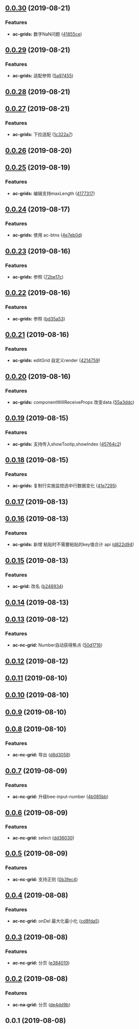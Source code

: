 <a name="0.0.30"></a>
## [0.0.30](https://github.com/tinper-bee/ac-grids/compare/v0.0.29...v0.0.30) (2019-08-21)


### Features

* **ac-grids:** 数字NaN问题 ([41855ce](https://github.com/tinper-bee/ac-grids/commit/41855ce))



<a name="0.0.29"></a>
## [0.0.29](https://github.com/tinper-bee/ac-grids/compare/v0.0.28...v0.0.29) (2019-08-21)


### Features

* **ac-grids:** 适配参照 ([5a97455](https://github.com/tinper-bee/ac-grids/commit/5a97455))



<a name="0.0.28"></a>
## [0.0.28](https://github.com/tinper-bee/ac-grids/compare/v0.0.27...v0.0.28) (2019-08-21)



<a name="0.0.27"></a>
## [0.0.27](https://github.com/tinper-bee/ac-grids/compare/v0.0.26...v0.0.27) (2019-08-21)


### Features

* **ac-grids:** 下拉适配 ([1c322a7](https://github.com/tinper-bee/ac-grids/commit/1c322a7))



<a name="0.0.26"></a>
## [0.0.26](https://github.com/tinper-bee/ac-grids/compare/v0.0.25...v0.0.26) (2019-08-20)



<a name="0.0.25"></a>
## [0.0.25](https://github.com/tinper-bee/ac-grids/compare/v0.0.24...v0.0.25) (2019-08-19)


### Features

* **ac-grids:** 编辑支持maxLength ([4177317](https://github.com/tinper-bee/ac-grids/commit/4177317))



<a name="0.0.24"></a>
## [0.0.24](https://github.com/tinper-bee/ac-grids/compare/v0.0.23...v0.0.24) (2019-08-17)


### Features

* **ac-grids:** 使用 ac-btns ([4e7eb0d](https://github.com/tinper-bee/ac-grids/commit/4e7eb0d))



<a name="0.0.23"></a>
## [0.0.23](https://github.com/tinper-bee/ac-grids/compare/v0.0.22...v0.0.23) (2019-08-16)


### Features

* **ac-grids:** 参照 ([72be17c](https://github.com/tinper-bee/ac-grids/commit/72be17c))



<a name="0.0.22"></a>
## [0.0.22](https://github.com/tinper-bee/ac-grids/compare/v0.0.21...v0.0.22) (2019-08-16)


### Features

* **ac-grids:** 参照 ([bd35a53](https://github.com/tinper-bee/ac-grids/commit/bd35a53))



<a name="0.0.21"></a>
## [0.0.21](https://github.com/tinper-bee/ac-grids/compare/v0.0.20...v0.0.21) (2019-08-16)


### Features

* **ac-grids:** editGrid 自定义render ([4214759](https://github.com/tinper-bee/ac-grids/commit/4214759))



<a name="0.0.20"></a>
## [0.0.20](https://github.com/tinper-bee/ac-grids/compare/v0.0.19...v0.0.20) (2019-08-16)


### Features

* **ac-grids:** componentWillReceiveProps 改变data ([55a3ddc](https://github.com/tinper-bee/ac-grids/commit/55a3ddc))



<a name="0.0.19"></a>
## [0.0.19](https://github.com/tinper-bee/ac-grids/compare/v0.0.18...v0.0.19) (2019-08-15)


### Features

* **ac-grids:** 支持传入showTootip,showIndex ([45764c2](https://github.com/tinper-bee/ac-grids/commit/45764c2))



<a name="0.0.18"></a>
## [0.0.18](https://github.com/tinper-bee/ac-grids/compare/v0.0.17...v0.0.18) (2019-08-15)


### Features

* **ac-grids:** 复制行实施监控选中行数据变化 ([41e7295](https://github.com/tinper-bee/ac-grids/commit/41e7295))



<a name="0.0.17"></a>
## [0.0.17](https://github.com/tinper-bee/ac-grids/compare/v0.0.16...v0.0.17) (2019-08-13)



<a name="0.0.16"></a>
## [0.0.16](https://github.com/tinper-bee/ac-grids/compare/v0.0.15...v0.0.16) (2019-08-13)


### Features

* **ac-grids:** 新增 粘贴时不需要粘贴的key值合计 api ([d822d94](https://github.com/tinper-bee/ac-grids/commit/d822d94))



<a name="0.0.15"></a>
## [0.0.15](https://github.com/tinper-bee/ac-grids/compare/v0.0.14...v0.0.15) (2019-08-13)


### Features

* **ac-grid:** 改名 ([b248934](https://github.com/tinper-bee/ac-grids/commit/b248934))



<a name="0.0.14"></a>
## [0.0.14](https://github.com/tinper-bee/ac-grids/compare/v0.0.13...v0.0.14) (2019-08-13)



<a name="0.0.13"></a>
## [0.0.13](https://github.com/tinper-bee/ac-grids/compare/v0.0.12...v0.0.13) (2019-08-12)


### Features

* **ac-nc-grid:** Number自动获得焦点 ([50d1716](https://github.com/tinper-bee/ac-grids/commit/50d1716))



<a name="0.0.12"></a>
## [0.0.12](https://github.com/tinper-bee/ac-grids/compare/v0.0.11...v0.0.12) (2019-08-12)



<a name="0.0.11"></a>
## [0.0.11](https://github.com/tinper-bee/ac-grids/compare/v0.0.10...v0.0.11) (2019-08-10)



<a name="0.0.10"></a>
## [0.0.10](https://github.com/tinper-bee/ac-grids/compare/v0.0.9...v0.0.10) (2019-08-10)



<a name="0.0.9"></a>
## [0.0.9](https://github.com/tinper-bee/ac-grids/compare/v0.0.8...v0.0.9) (2019-08-10)



<a name="0.0.8"></a>
## [0.0.8](https://github.com/tinper-bee/ac-grids/compare/v0.0.7...v0.0.8) (2019-08-10)


### Features

* **ac-nc-grid:** 导出 ([d8d3058](https://github.com/tinper-bee/ac-grids/commit/d8d3058))



<a name="0.0.7"></a>
## [0.0.7](https://github.com/tinper-bee/ac-grids/compare/v0.0.6...v0.0.7) (2019-08-09)


### Features

* **ac-nc-grid:** 升级bee-input-number ([4b085bb](https://github.com/tinper-bee/ac-grids/commit/4b085bb))



<a name="0.0.6"></a>
## [0.0.6](https://github.com/tinper-bee/ac-grids/compare/v0.0.5...v0.0.6) (2019-08-09)


### Features

* **ac-nc-grid:** select ([dd36030](https://github.com/tinper-bee/ac-grids/commit/dd36030))



<a name="0.0.5"></a>
## [0.0.5](https://github.com/tinper-bee/ac-grids/compare/v0.0.4...v0.0.5) (2019-08-09)


### Features

* **ac-nc-grid:** 支持正则 ([0b3fec4](https://github.com/tinper-bee/ac-grids/commit/0b3fec4))



<a name="0.0.4"></a>
## [0.0.4](https://github.com/tinper-bee/ac-grids/compare/v0.0.3...v0.0.4) (2019-08-08)


### Features

* **ac-nc-grid:** onDel 最大化最小化 ([cd8fda5](https://github.com/tinper-bee/ac-grids/commit/cd8fda5))



<a name="0.0.3"></a>
## [0.0.3](https://github.com/tinper-bee/ac-grids/compare/v0.0.2...v0.0.3) (2019-08-08)


### Features

* **ac-nc-grid:** 分页 ([e384010](https://github.com/tinper-bee/ac-grids/commit/e384010))



<a name="0.0.2"></a>
## [0.0.2](https://github.com/tinper-bee/ac-grids/compare/v0.0.1...v0.0.2) (2019-08-08)


### Features

* **ac-na-grid:** 分页 ([de4dd9b](https://github.com/tinper-bee/ac-grids/commit/de4dd9b))



<a name="0.0.1"></a>
## 0.0.1 (2019-08-08)



